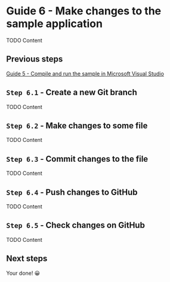 # Guide 6 - Make changes to the sample application

TODO Content

## Previous steps

[Guide 5 - Compile and run the sample in Microsoft Visual Studio](../4_Run/README.md)

## ``Step 6.1`` - Create a new Git branch

TODO Content

## ``Step 6.2`` - Make changes to some file

TODO Content

## ``Step 6.3`` - Commit changes to the file

TODO Content

## ``Step 6.4`` - Push changes to GitHub

TODO Content

## ``Step 6.5`` - Check changes on GitHub

TODO Content

## Next steps

Your done! 😀